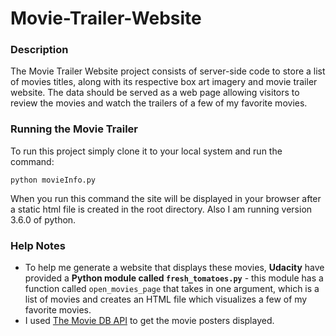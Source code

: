 # Movie-Trailer-Website  
### Description
The Movie Trailer Website project consists of server-side code to store a list of movies titles, along with its respective box art imagery and movie trailer website. The data should be served as a web page allowing visitors to review the movies and watch the trailers of a few of my favorite movies.  
### Running the Movie Trailer  
To run this project simply clone it to your local system and run the command:  
```  
python movieInfo.py  
```  
When you run this command the site will be displayed in your browser after a static html file is created in the root directory. Also I am running version 3.6.0 of python.  
### Help Notes  
* To help me generate a website that displays these movies, **Udacity** have provided a **Python module called `fresh_tomatoes.py`** - this module has a function called `open_movies_page` that takes in one argument, which is a list of movies and creates an HTML file which visualizes a few of my favorite movies.  
* I used [The Movie DB API](https://www.themoviedb.org) to get the movie posters displayed.  

